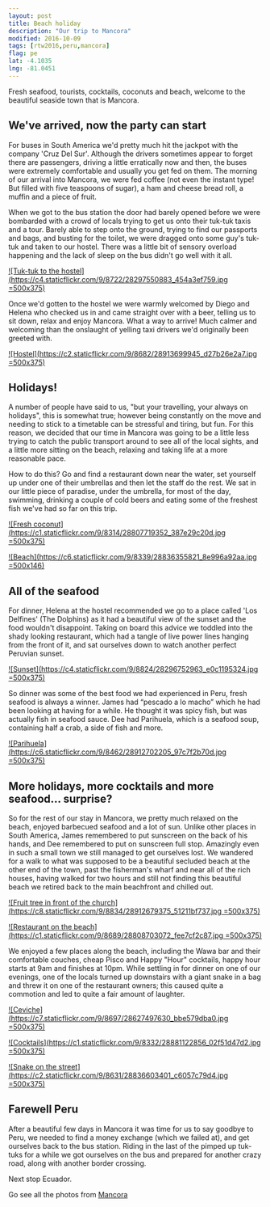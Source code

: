 ```yaml
---
layout: post
title: Beach holiday
description: "Our trip to Mancora"
modified: 2016-10-09
tags: [rtw2016,peru,mancora]
flag: pe
lat: -4.1035
lng: -81.0451
---
```


Fresh seafood, tourists, cocktails, coconuts and beach, welcome to the beautiful seaside town that is Mancora.

We've arrived, now the party can start
--------------------------------------
For buses in South America we'd pretty much hit the jackpot with the company 'Cruz Del Sur'. Although the drivers sometimes appear to forget there are passengers, driving a little erratically now and then, the buses were extremely comfortable and usually you get fed on them. The morning of our arrival into Mancora, we were fed coffee (not even the instant type! But filled with five teaspoons of sugar), a ham and cheese bread roll, a muffin and a piece of fruit.

When we got to the bus station the door had barely opened before we were bombarded with a crowd of locals trying to get us onto their tuk-tuk taxis and a tour. Barely able to step onto the ground, trying to find our passports and bags, and busting for the toilet, we were dragged onto some guy's tuk-tuk and taken to our hostel. There was a little bit of sensory overload happening and the lack of sleep on the bus didn't go well with it all.

[![Tuk-tuk to the hostel](https://c4.staticflickr.com/9/8722/28297550883_454a3ef759.jpg =500x375)](https://www.flickr.com/photos/140698305@N05/28297550883/in/album-72157669240095644/)


Once we'd gotten to the hostel we were warmly welcomed by Diego and Helena who checked us in and came straight over with a beer, telling us to sit down, relax and enjoy Mancora. What a way to arrive! Much calmer and welcoming than the onslaught of yelling taxi drivers we'd originally been greeted with.

[![Hostel](https://c2.staticflickr.com/9/8682/28913699945_d27b26e2a7.jpg =500x375)](https://www.flickr.com/photos/140698305@N05/28913699945/in/album-72157669240095644/)

Holidays!
---------
A number of people have said to us, "but your travelling, your always on holidays", this is somewhat true; however being constantly on the move and needing to stick to a timetable can be stressful and tiring, but fun. For this reason, we decided that our time in Mancora was going to be a little less trying to catch the public transport around to see all of the local sights, and a little more sitting on the beach, relaxing and taking life at a more reasonable pace.

How to do this? Go and find a restaurant down near the water, set yourself up under one of their umbrellas and then let the staff do the rest. We sat in our little piece of paradise, under the umbrella, for most of the day, swimming, drinking a couple of cold beers and eating some of the freshest fish we've had so far on this trip.

[![Fresh coconut](https://c1.staticflickr.com/9/8314/28807719352_387e29c20d.jpg =500x375)](https://www.flickr.com/photos/140698305@N05/28807719352/in/album-72157669240095644/)

[![Beach](https://c6.staticflickr.com/9/8339/28836355821_8e996a92aa.jpg =500x146)](https://www.flickr.com/photos/140698305@N05/28836355821/in/album-72157669240095644/)


All of the seafood
------------------
For dinner, Helena at the hostel recommended we go to a place called 'Los Delfines' (The Dolphins) as it had a beautiful view of the sunset and the food wouldn't disappoint. Taking on board this advice we toddled into the shady looking restaurant, which had a tangle of live power lines hanging from the front of it, and sat ourselves down to watch another perfect Peruvian sunset.

[![Sunset](https://c4.staticflickr.com/9/8824/28296752963_e0c1195324.jpg =500x375)](https://www.flickr.com/photos/140698305@N05/28296752963/in/album-72157669240095644/)

So dinner was some of the best food we had experienced in Peru, fresh seafood is always a winner. James had “pescado a lo macho” which he had been looking at having for a while. He thought it was spicy fish, but was actually fish in seafood sauce. Dee had Parihuela, which is a seafood soup, containing half a crab, a side of fish and more.

[![Parihuela](https://c6.staticflickr.com/9/8462/28912702205_97c7f2b70d.jpg =500x375)](https://www.flickr.com/photos/140698305@N05/28912702205/in/album-72157669240095644/)

More holidays, more cocktails and more seafood... surprise?
-----------------------------------------------------------
So for the rest of our stay in Mancora, we pretty much relaxed on the beach, enjoyed barbecued seafood and a lot of sun. Unlike other places in South America, James remembered to put sunscreen on the back of his hands, and Dee remembered to put on sunscreen full stop. Amazingly even in such a small town we still managed to get ourselves lost. We wandered for a walk to what was supposed to be a beautiful secluded beach at the other end of the town, past the fisherman's wharf and near all of the rich houses, having walked for two hours and still not finding this beautiful beach we retired back to the main beachfront and chilled out.

[![Fruit tree in front of the church](https://c8.staticflickr.com/9/8834/28912679375_51211bf737.jpg =500x375)](https://www.flickr.com/photos/140698305@N05/28912679375/in/album-72157669240095644/)

[![Restaurant on the beach](https://c1.staticflickr.com/9/8689/28808703072_fee7cf2c87.jpg =500x375)](https://www.flickr.com/photos/140698305@N05/28808703072/in/album-72157669240095644/)

We enjoyed a few places along the beach, including the Wawa bar and their comfortable couches, cheap Pisco and Happy "Hour" cocktails, happy hour starts at 9am and finishes at 10pm. While settling in for dinner on one of our evenings, one of the locals turned up downstairs with a giant snake in a bag and threw it on one of the restaurant owners; this caused quite a commotion and led to quite a fair amount of laughter.

[![Ceviche](https://c7.staticflickr.com/9/8697/28627497630_bbe579dba0.jpg =500x375)](https://www.flickr.com/photos/140698305@N05/28627497630/in/album-72157669240095644/)

[![Cocktails](https://c1.staticflickr.com/9/8332/28881122856_02f51d47d2.jpg =500x375)](https://www.flickr.com/photos/140698305@N05/28881122856/in/album-72157669240095644/)

[![Snake on the street](https://c2.staticflickr.com/9/8631/28836603401_c6057c79d4.jpg =500x375)](https://www.flickr.com/photos/140698305@N05/28836603401/in/album-72157669240095644/)

Farewell Peru
-------------
After a beautiful few days in Mancora it was time for us to say goodbye to Peru, we needed to find a money exchange (which we failed at), and get ourselves back to the bus station. Riding in the last of the pimped up tuk-tuks for a while we got ourselves on the bus and prepared for another crazy road, along with another border crossing.

Next stop Ecuador.


Go see all the photos from [Mancora](https://www.flickr.com/photos/140698305@N05/albums/72157669240095644)
